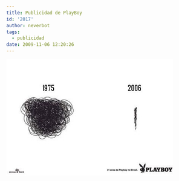 ```yaml
---
title: Publicidad de PlayBoy
id: '2017'
author: neverbot
tags:
  - publicidad
date: 2009-11-06 12:20:26
---
```


![200911061220.jpg](./publicidad-de-playboy/200911061220.jpg)